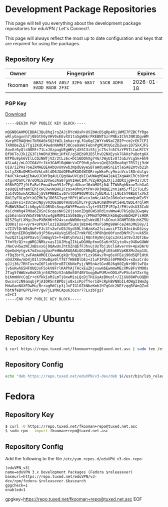 # Development Package Repositories

This page will tell you everything about the development package repositories 
for eduVPN / Let's Connect!.

This page will always reflect the most up to date configuration and keys that
are required for using the packages.

## Repository Key

Owner   | Fingerprint                                          | Expires
------- | ---------------------------------------------------- | ----------
fkooman | `6BA2 95A4 A057 32F6 68A7  55CB ADF0 EADD BAD8 2F3C` | 2026-01-18

### PGP Key

[Download](https://repo.tuxed.net/fkooman+repo@tuxed.net.asc)

```
-----BEGIN PGP PUBLIC KEY BLOCK-----

mQGNBGAHMOIBDAC3Qu8hqIroZAJjRYcWUsR+UV2bWcDSqRp4RjiWMI7PZBCfYRge
wRlyGagxnh7j0EGth0yVHV0xEEvXX1tn5gW0krPKEBNTSzrPNExIChVJNR1DgvWM
XwrpM7RAQHmc7bR6A0x5Q2tWIL1mkacrgLfGo6qC2WYYoN9aCZBIP+cm2rEK7CPI
TXRO0eZLE7Tg12KdC49wdnNAM8fJ0CoeUaWcFebnPgMCHtUGzZbZwaviD7SkXJFS
8avGr6yQlsN8EEr71LxJGzpagUEgWKVj4XSC3iS5jjc75sfn5CSzYP5TLCwLRfCY
Bf06ToJ3k1ZG3FihW8hU3MNc1HfXF/gS0Eb9RJB5lhvD2NXEysk7GkHzPuBotg6X
NTPOu9ph6VIlLCQzNWTjVZ/2tLz6c+DC16DQhXg74G/JWyU1vQfJabzVcg5k+6h9
4SLwAj/mLOJIOAVYr1kn3GAMlBgWWcVuIF9hdLp8vvsQeQ2QXBna6qt7RSIjj9zW
UIU/iZPAs7oeZkMAEQEAAbQvUmVwb3NpdG9yeSBTaWduaW5nIEtleSA8Zmtvb21h
bityZXBvQHR1eGVkLm5ldD6JAdQEEwEKAD4WIQRropWkoFcy9minVcut8Ordutgv
PAUCYAcw4gIbAwUJCWYBgAULCQgHAwUVCgkICwUWAgMBAAIeAQIXgAAKCRCt8Ord
utgvPDaVC/9/oONiSiDVwo3Aa0rgmVIHeC1Ml7VZyWXgGJXji3dDK1jg9+Xz7JCt
0S6hFQZ7j9tEaBvlPmu43vm99Je7EyLdXhaeJ6xbMOSj04LITWkRghNxuvTchGaG
os8qQIndYemTEhjcHCRwvNQHU2Fzsx40hnBYtPW+ORjWQQE2nn1am5/flIcTuLdS
Ia14VQ5okAX2NaCjSVSPMEBIui07ntO5P9GVMtOi7yNLMiLtjL9bIhY9BbUfxVhZ
RN1IyFOLgOYtXQZMK3yJB65G7ygtYRPYLWGvix1mNc/4kIoJ86eOxtvmmQsWZv5Y
qLu28Fs1+zUcSH3NpyvmzOEQBQTWsQ5mihLYFgCDE9CmBdMFBtieHLtBDL4rqlHM
PdBWV8OwC1ih0pyktLORVDsSnquSWYFPmadcs1yt+V5ZIPlPJpJ/FHlvUsU33CxN
dsCchWhg47MOa6ZOSnC6cqesNHS28jjoonZDg0GWSXRd1xvWmw4U7kSgBy2GwqAy
qzbKsnSvSVW5AY0EYAcw4gEMAM1IS50EQEy/cPMmUfQMHChkG8qDoAEDH2Pls9OR
NISZSgfLXMgi2bvPXBKHK+024xsxvNWDHo+pIsWxUBJfsDCmutXGNMTO8bihKZ5U
IDOKsjsv+vyr9+UPUXFlozI828BUf5uKsjWzm46rMxFSOMg98WFceZ4mJMG58y/I
v7IIVtDrWExNoF+FJc3fv2wfnO5JSyd59LlhBzmXuZfciawciFTZi0Jei6sD3zsy
hdfdpnEEROq9N6v9jP36oy4XyVgS85oE7rWkfOEc9P8hQn00fundDNfh7j+uk65k
hwzQ2tiqz0POav5jlmBqyV5+Y+EBtyhVozijRQnt9yNnjCqCx2nXiat9v3JQTzEw
TfmY9/Q1+cgWRGJNRkzxasI1UJMsgIIkLwDGH0pfmoGSu6rKSCytoOvz94DwGUWW
/NeCvHSwzNCJmBsxxGj0QAwUnJhtUZnQEfFJhvujUoTbj1UclGAvern9+4pxDArU
OpeOoHytgvk7mZoxzgdazPeHWwARAQABiQG2BBgBCgAgFiEEa6KVpKBXMvZop1XL
rfDq3brYLzwFAmAHMOICGwwACgkQrfDq3brYLzx96Av/R+g6sXFEej90dSQP1HtK
oDdJXBw/mb4jO1l1tKwBqa0lT7EffHBEBlbEz+21uFIPU5al0PM8H3s+xQxzCrdo
gJJj36/7RhTuvrwI6F1obtBroBTCKbNxPyj/NM5nAzSGvdBJ6g60ZyNr9BtlwFQx
jv6uKwhG5HFOUQJxF5okV8FrlKAPhAjTAcxEuZKjvxwmbEwmmwMEcVMv8FvYMO0s
JTag5fWWUxw0mX3hjn58Z9QzV2nA0mS0Y4BYGuqg0wPUMzeOOGzPvPVulmYZxrVg
biKmmNVcCqEr+cKfkkIoMJLmTj8xwM1sLQcDjTHiGyAzBHuol+/ZjGU86WPuOQBH
OwcnsCzN9amqbjPjAIORSntBPQzjo0xLsPp7fYer1dFcRphBVN8bIL4DWgI1WmZg
MdwOaoNUXFDwMu/BrragMdCLp3jJxFIGl0ZkNbeKmb2H7gGdc2NEfzqqRYAnQZvd
hbtNfeBYGPPLFHY/gw7jLsMACApu636zxr77LxzbFgz7
=2+CI
-----END PGP PUBLIC KEY BLOCK-----
```

# Debian / Ubuntu

## Repository Key

```bash
$ curl https://repo.tuxed.net/fkooman+repo@tuxed.net.asc | sudo tee /etc/apt/trusted.gpg.d/eduVPN_v3-dev.asc
```

## Repository Config

```bash
echo "deb https://repo.tuxed.net/eduVPN/v3-dev/deb $(/usr/bin/lsb_release -cs) main" | sudo tee /etc/apt/sources.list.d/eduVPN_v3-dev.list
```

# Fedora

## Repository Key

```bash
$ curl -O https://repo.tuxed.net/fkooman+repo@tuxed.net.asc
$ sudo rpm --import fkooman+repo@tuxed.net.asc
```

## Repository Config

Add the following to the file `/etc/yum.repos.d/eduVPN_v3-dev.repo`:

```
[eduVPN_v3]
name=eduVPN 3.x Development Packages (Fedora $releasever)
baseurl=https://repo.tuxed.net/eduVPN/v3-dev/rpm/fedora-$releasever-$basearch
gpgcheck=1
enabled=1
```
gpgkey=https://repo.tuxed.net/fkooman+repo@tuxed.net.asc
EOF
```
